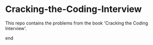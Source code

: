 # Cracking-the-Coding-Interview
This repo contains the problems from the book 'Cracking the Coding Interview'.

end